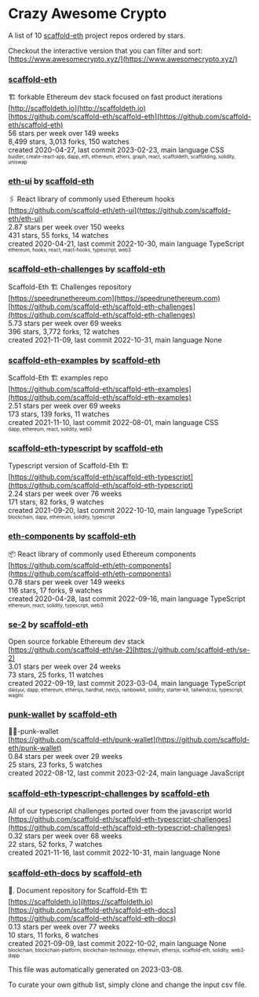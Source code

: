 # Crazy Awesome Crypto
A list of 10 [scaffold-eth](https://github.com/scaffold-eth) project repos ordered by stars.  

Checkout the interactive version that you can filter and sort: 
[https://www.awesomecrypto.xyz/](https://www.awesomecrypto.xyz/)  


### [scaffold-eth](https://github.com/scaffold-eth/scaffold-eth)  
🏗 forkable Ethereum dev stack focused on fast product iterations   
[http://scaffoldeth.io](http://scaffoldeth.io)  
[https://github.com/scaffold-eth/scaffold-eth](https://github.com/scaffold-eth/scaffold-eth)  
56 stars per week over 149 weeks  
8,499 stars, 3,013 forks, 150 watches  
created 2020-04-27, last commit 2023-02-23, main language CSS  
<sub><sup>buidler, create-react-app, dapp, eth, ethereum, ethers, graph, react, scaffoldeth, scaffolding, solidity, uniswap</sup></sub>


### [eth-ui](https://github.com/scaffold-eth/eth-ui) by [scaffold-eth](https://github.com/scaffold-eth)  
🖇 React library of commonly used Ethereum hooks  
[https://github.com/scaffold-eth/eth-ui](https://github.com/scaffold-eth/eth-ui)  
2.87 stars per week over 150 weeks  
431 stars, 55 forks, 14 watches  
created 2020-04-21, last commit 2022-10-30, main language TypeScript  
<sub><sup>ethereum, hooks, react, react-hooks, typescript, web3</sup></sub>


### [scaffold-eth-challenges](https://github.com/scaffold-eth/scaffold-eth-challenges) by [scaffold-eth](https://github.com/scaffold-eth)  
Scaffold-Eth 🏗 Challenges repository  
[https://speedrunethereum.com](https://speedrunethereum.com)  
[https://github.com/scaffold-eth/scaffold-eth-challenges](https://github.com/scaffold-eth/scaffold-eth-challenges)  
5.73 stars per week over 69 weeks  
396 stars, 3,772 forks, 12 watches  
created 2021-11-09, last commit 2022-10-31, main language None  


### [scaffold-eth-examples](https://github.com/scaffold-eth/scaffold-eth-examples) by [scaffold-eth](https://github.com/scaffold-eth)  
Scaffold-Eth 🏗  examples repo  
[https://github.com/scaffold-eth/scaffold-eth-examples](https://github.com/scaffold-eth/scaffold-eth-examples)  
2.51 stars per week over 69 weeks  
173 stars, 139 forks, 11 watches  
created 2021-11-10, last commit 2022-08-01, main language CSS  
<sub><sup>dapp, ethereum, react, solidity, web3</sup></sub>


### [scaffold-eth-typescript](https://github.com/scaffold-eth/scaffold-eth-typescript) by [scaffold-eth](https://github.com/scaffold-eth)  
Typescript version of Scaffold-Eth 🏗  
[https://github.com/scaffold-eth/scaffold-eth-typescript](https://github.com/scaffold-eth/scaffold-eth-typescript)  
2.24 stars per week over 76 weeks  
171 stars, 82 forks, 9 watches  
created 2021-09-20, last commit 2022-10-10, main language TypeScript  
<sub><sup>blockchain, dapp, ethereum, solidity, typescript</sup></sub>


### [eth-components](https://github.com/scaffold-eth/eth-components) by [scaffold-eth](https://github.com/scaffold-eth)  
📦   React library of commonly used Ethereum components  
[https://github.com/scaffold-eth/eth-components](https://github.com/scaffold-eth/eth-components)  
0.78 stars per week over 149 weeks  
116 stars, 17 forks, 9 watches  
created 2020-04-28, last commit 2022-09-16, main language TypeScript  
<sub><sup>ethereum, react, solidity, typescript, web3</sup></sub>


### [se-2](https://github.com/scaffold-eth/se-2) by [scaffold-eth](https://github.com/scaffold-eth)  
Open source forkable Ethereum dev stack  
[https://github.com/scaffold-eth/se-2](https://github.com/scaffold-eth/se-2)  
3.01 stars per week over 24 weeks  
73 stars, 25 forks, 11 watches  
created 2022-09-19, last commit 2023-03-04, main language TypeScript  
<sub><sup>daisyui, dapp, ethereum, ethersjs, hardhat, nextjs, rainbowkit, solidity, starter-kit, tailwindcss, typescript, wagmi</sup></sub>


### [punk-wallet](https://github.com/scaffold-eth/punk-wallet) by [scaffold-eth](https://github.com/scaffold-eth)  
🧑‍🎤-punk-wallet  
[https://github.com/scaffold-eth/punk-wallet](https://github.com/scaffold-eth/punk-wallet)  
0.84 stars per week over 29 weeks  
25 stars, 23 forks, 5 watches  
created 2022-08-12, last commit 2023-02-24, main language JavaScript  


### [scaffold-eth-typescript-challenges](https://github.com/scaffold-eth/scaffold-eth-typescript-challenges) by [scaffold-eth](https://github.com/scaffold-eth)  
All of our typescript challenges ported over from the javascript world  
[https://github.com/scaffold-eth/scaffold-eth-typescript-challenges](https://github.com/scaffold-eth/scaffold-eth-typescript-challenges)  
0.32 stars per week over 68 weeks  
22 stars, 52 forks, 7 watches  
created 2021-11-16, last commit 2022-10-31, main language None  


### [scaffold-eth-docs](https://github.com/scaffold-eth/scaffold-eth-docs) by [scaffold-eth](https://github.com/scaffold-eth)  
📑. Document repository for Scaffold-Eth 🏗  
[https://scaffoldeth.io](https://scaffoldeth.io)  
[https://github.com/scaffold-eth/scaffold-eth-docs](https://github.com/scaffold-eth/scaffold-eth-docs)  
0.13 stars per week over 77 weeks  
10 stars, 11 forks, 6 watches  
created 2021-09-09, last commit 2022-10-02, main language None  
<sub><sup>blockchain, blockchain-platform, blockchain-technology, ethereum, ethersjs, scaffold-eth, solidity, web3-dapp</sup></sub>


This file was automatically generated on 2023-03-08.  

To curate your own github list, simply clone and change the input csv file.  